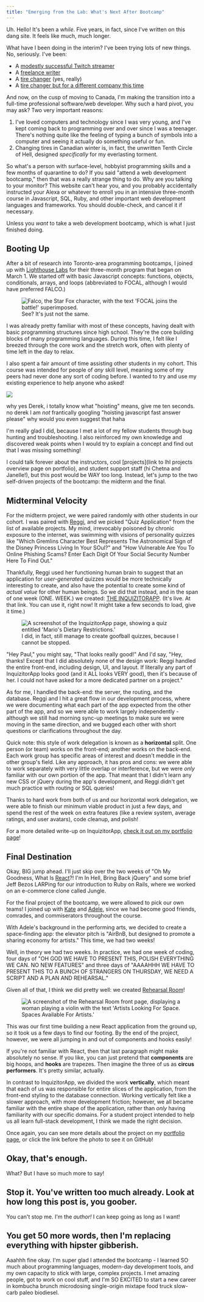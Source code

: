 ```yaml
---
title: "Emerging from the Lab: What's Next After Bootcamp"
---
```


Uh. Hello! It's been a _while_. Five years, in fact, since I've written on this dang site. It feels like much, much longer.

What have I been doing in the interim? I've been trying lots of new things. No, seriously. I've been:

- A [modestly successful Twitch streamer](link!)
- A [freelance writer](link!)
- A [tire changer](link?) (yes, really)
- A [tire changer but for a different company this time](link?)

And now, on the cusp of moving to Canada, I'm making the transition into a full-time professional software/web developer. Why such a hard pivot, you may ask? Two very important reasons:

1. I've loved computers and technology since I was very young, and I've kept coming back to programming over and over since I was a teenager. There's nothing quite like the feeling of typing a bunch of symbols into a computer and seeing it actually do something useful or fun.
2. Changing tires in Canadian winter is, in fact, the unwritten Tenth Circle of Hell, designed _specifically_ for my everlasting torment.

So what's a person with surface-level, hobbyist programming skills and a few months of quarantine to do? If you said "attend a web development bootcamp," then that was a really strange thing to do. Why are you talking to your monitor? This website can't hear you, and you probably accidentally instructed your Alexa or whatever to enroll you in an intensive three-month course in Javascript, SQL, Ruby, and other important web development languages and frameworks. You should double-check, and cancel it if necessary.

Unless you _want_ to take a web development bootcamp, which is what I just finished doing.

## Booting Up

After a bit of research into Toronto-area programming bootcamps, I joined up with [Lighthouse Labs](link!) for their three-month program that began on March 1. We started off with basic Javascript concepts: functions, objects, conditionals, arrays, and loops (abbreviated to FOCAL, although I would have preferred FALCO.)

<figure class="align-center">
  <img title="pew pew pew" alt="Falco, the Star Fox character, with the text 'FOCAL joins the battle!' superimposed." src="{{ site.baseurl }}/assets/falco-focal.png"/>
  <figcaption>See? It's just not the same.</figcaption>
</figure>

I was already pretty familiar with most of these concepts, having dealt with basic programming structures since high school. They're the core building blocks of many programming languages. During this time, I felt like I breezed through the core work and the stretch work, often with plenty of time left in the day to relax.

I also spent a fair amount of time assisting other students in my cohort. This course was intended for people of _any_ skill level, meaning some of my peers had never done any sort of coding before. I wanted to try and use my existing experience to help anyone who asked!

<aside class="aside-right">
  <img src="{{ site.baseurl }}/assets/thumbs-up.jpg" />
  <p>
    why yes Derek, i totally know what "hoisting" means, give me ten seconds. no derek I am <em>not</em> frantically googling "hoisting javascript fast answer please" why would you even suggest that haha
  </p>
</aside>

I'm really glad I did, because I met a lot of my fellow students through bug hunting and troubleshooting. I also reinforced my own knowledge and discovered weak points when I would try to explain a concept and find out that I was missing something!

I could talk forever about the instructors, cool [projects](link to lhl projects overview page on portfolio), and student support staff (hi Chetna and Janelle!), but this post would be WAY too long. Instead, let's jump to the two self-driven projects of the bootcamp: the midterm and the final.

## Midterminal Velocity

For the midterm project, we were paired randomly with other students in our cohort. I was paired with [Reggi](https://github.com/ahhreggi), and we picked "Quiz Application" from the list of available projects. My mind, irrevocably poisoned by chronic exposure to the internet, was swimming with visions of personality quizzes like "Which Gremlins Character Best Represents The Astronomical Sign of the Disney Princess Living In Your SOul?" and "How Vulnerable Are You To Online Phishing Scams? Enter Each Digit Of Your Social Security Number Here To Find Out."

Thankfully, Reggi used her functioning human brain to suggest that an application for _user-generated_ quizzes would be more technically interesting to create, and also have the potential to create some kind of _actual value_ for other human beings. So we did that instead, and in the span of one week (ONE. WEEK.) we created: [THE INQUIZITORAPP](https://inquizitor-app.herokuapp.com/). (It's live. At that link. You can use it, right now! It might take a few seconds to load, give it time.)

<figure class="align-center">
  <img title="Spoiler alert: Mario can eat only fungus. Thankfully, everything in the Mushroom Kingdom, sapients included, is made of fungus, so he never goes hungry." alt="A screenshot of the InquizitorApp page, showing a quiz entitled 'Mario's Dietary Restrictions.'" src="{{ site.baseurl }}/assets/inquizitor-screenshot.png"/>
  <figcaption>I did, in fact, still manage to create goofball quizzes, because I cannot be stopped.</figcaption>
</figure>

"Hey Paul," you might say, "That looks really good!" And I'd say, "Hey, thanks! Except that I did absolutely none of the design work: Reggi handled the entire front-end, including design, UI, and layout. If literally any part of InquizitorApp looks good (and it ALL looks VERY good), then it's because of her. I could not have asked for a more dedicated partner on a project."

As for me, I handled the back-end: the server, the routing, and the database. Reggi and I hit a great flow in our development process, where we were documenting what each part of the app expected from the other part of the app, and so we were able to work largely independently - although we still had morning sync-up meetings to make sure we were moving in the same direction, and we bugged each other with short questions or clarifications throughout the day.

Quick note: this style of work delegation is known as a **horizontal** split. One person (or team) works on the front-end; another works on the back-end. Each work group has specific areas of interest and doesn't meddle in the other group's field. Like any approach, it has pros and cons: we were able to work separately with very little overlap or interference, but we were _only_ familiar with our own portion of the app. That meant that I didn't learn any new CSS or jQuery during the app's development, and Reggi didn't get much practice with routing or SQL queries!

Thanks to hard work from both of us and our horizontal work delegation, we were able to finish our minimum viable product in just a few days, and spend the rest of the week on extra features (like a review system, average ratings, and user avatars), code cleanup, and polish!

For a more detailed write-up on InquizitorApp, [check it out on my portfolio page](TODO-LINK)!

## Final Destination

Okay, BIG jump ahead. I'll just skip over the two weeks of "Oh My Goodness, What Is [React](https://reactjs.org/)?! I'm In Hell, Bring Back jQuery" and some brief Jeff Bezos LARPing for our introduction to Ruby on Rails, where we worked on an e-commerce clone called Jungle.

For the final project of the bootcamp, we were allowed to pick our own teams! I joined up with [Kate](https://github.com/KateIsabelle) and [Adele](https://github.com/MrinalN), since we had become good friends, comrades, and commiserators throughout the course.

With Adele's background in the performing arts, we decided to create a space-finding app: the elevator pitch is "AirBnB, but designed to promote a sharing economy for artists." This time, we had two weeks!

Well, in theory we had two weeks. In practice, we had one week of coding, four days of "OH GOD WE HAVE TO PRESENT THIS, POLISH EVERYTHING WE CAN. NO NEW FEATURES" and three days of "AAAAHHH WE HAVE TO PRESENT THIS TO A BUNCH OF STRANGERS ON THURSDAY, WE NEED A SCRIPT AND A PLAN AND REHEARSAL."

Given all of that, I think we did pretty well: we created [Rehearsal Room](https://github.com/KateIsabelle/rehearsal-room)!

<figure class="align-center">
  <img title="Please note that all violin-practicing spaces come with a surly violin expert who will silently judge your amateur technique." alt="A screenshot of the Rehearsal Room front page, displaying a woman playing a violin with the text 'Artists Looking For Space. Spaces Available For Artists.'" src="{{ site.baseurl }}/assets/rehearsal-room-screenshot.png"/>
</figure>

This was our first time building a new React application from the ground up, so it took us a few days to find our footing. By the end of the project, however, we were all jumping in and out of components and hooks easily!

<aside class="aside-left">If you're not familiar with React, then that last paragraph might make absolutely no sense. If you like, you can just pretend that <strong>components</strong> are big hoops, and <strong>hooks</strong> are trapezes. Then imagine the three of us as <strong>circus performers</strong>. It's pretty similar, actually.</aside>

In contrast to InquizitorApp, we divided the work **vertically**, which meant that each of us was responsible for entire slices of the application, from the front-end styling to the database connection. Working vertically felt like a slower approach, with more development friction; however, we all became familiar with the entire shape of the application, rather than _only_ having familiarity with our specific domains. For a student project intended to help us all learn full-stack development, I think we made the right decision.

Once again, you can see more details about the project on my [portfolio page](TODO-LINK), or click the link before the photo to see it on GitHub!

## Okay, that's enough.

What? But I have so much more to say!

## Stop it. You've written too much already. Look at how long this post is, you goober.

You can't stop me. I'm the _author!_ I can keep going as long as I want!

## You get 50 more words, then I'm replacing everything with hipster gibberish.

Aaahhh fine okay. I'm super glad I attended the bootcamp - I learned SO much about programming languages, modern-day development tools, and my own capacity to stick with large, complex projects. I met amazing people, got to work on cool stuff, and I'm SO EXCITED to start a new career in kombucha brunch microdosing single-origin mixtape food truck slow-carb paleo biodiesel.